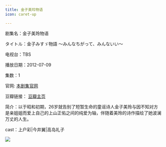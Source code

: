 ```yaml
---
title: 金子美玲物语
icon: caret-up

---
```


剧集名：金子美玲物语

タイトル：金子みすゞ物語 〜みんなちがって、みんないい〜

电视台：TBS

播放日期：2012-07-09

集数：1

官网: [本剧集官网](https://www.tbs.co.jp/misuzu2012/)

豆瓣链接： [豆瓣主页](https://movie.douban.com/subject/10566655/)


简介：以于昭和初期，26岁就告别了短暂生命的童谣诗人金子美玲与因不知对方是亲姐姐而爱上自己的上山正佑之间的纯爱为轴，伴随着美玲的诗作描绘了她波澜万丈的人生。 ​​​

cast：上户彩|今井翼|高岛礼子

![](https://listpic.tsgsanjiao.com/sp/2012/2012jzmlwy.jpg)